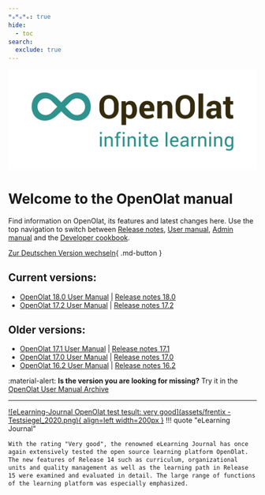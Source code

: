 ```yaml
---
ᴴₒᴴₒᴴₒ: true
hide:
  - toc
search:
  exclude: true
---
```

![Logo: OpenOlat – infinite learning](assets/OpenOlat_Logo_claim_RGB.png)

# Welcome to the OpenOlat manual

Find information on OpenOlat, its features and latest changes here. Use the top navigation to switch between
[Release notes](release_notes/), [User manual](manual_user/), [Admin manual](manual_admin/) and the [Developer cookbook](manual_dev/).

[Zur Deutschen Version wechseln](/de/){ .md-button }

## Current versions:

- [OpenOlat 18.0 User Manual](manual_user/general/) | [Release notes 18.0](release_notes/Release_notes_18.0.md)
- [OpenOlat 17.2 User Manual](manual_user/general/) | [Release notes 17.2](release_notes/Release_notes_17.2.md)

## Older versions:

- [OpenOlat 17.1 User Manual](/archive_mkdocs/17.1/manual_user/general/) | [Release notes 17.1](release_notes/Release_notes_17.1.md)
- [OpenOlat 17.0 User Manual](/archive_mkdocs/17.0/manual_user/general/) | [Release notes 17.0](release_notes/Release_notes_17.0.md)
- [OpenOlat 16.2 User Manual](/archive_mkdocs/16.2/manual_user/general/) | [Release notes 16.2](release_notes/Release_notes_16.2.md)


:material-alert: **Is the version you are looking for missing?** Try it in the [OpenOlat User Manual Archive](archive.md)

***

[![eLearning-Journal OpenOlat test tesult: very good](assets/frentix - Testsiegel_2020.png){ align=left width=200px }](assets/eLJ12020_TEST_Frentix.pdf)
!!! quote "eLearning Journal"
	
	With the rating "Very good", the renowned eLearning Journal has once again extensively tested the open source learning platform OpenOlat. The new features of Release 14 such as curriculum, organizational units and quality management as well as the learning path in Release 15 were examined and evaluated in detail. The large range of functions of the learning platform was especially emphasized.
